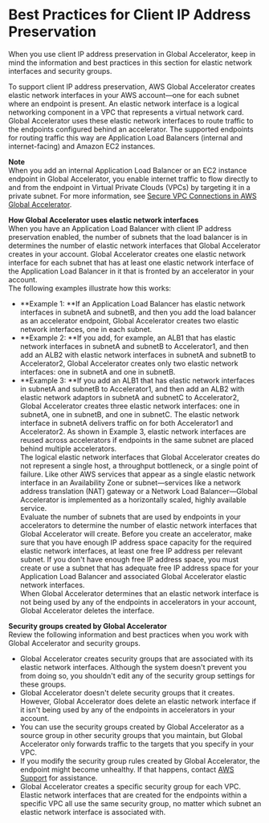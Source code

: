 # Best Practices for Client IP Address Preservation<a name="best-practices-aga"></a>

When you use client IP address preservation in Global Accelerator, keep in mind the information and best practices in this section for elastic network interfaces and security groups\.

To support client IP address preservation, AWS Global Accelerator creates elastic network interfaces in your AWS account—one for each subnet where an endpoint is present\. An elastic network interface is a logical networking component in a VPC that represents a virtual network card\. Global Accelerator uses these elastic network interfaces to route traffic to the endpoints configured behind an accelerator\. The supported endpoints for routing traffic this way are Application Load Balancers \(internal and internet\-facing\) and Amazon EC2 instances\. 

**Note**  
When you add an internal Application Load Balancer or an EC2 instance endpoint in Global Accelerator, you enable internet traffic to flow directly to and from the endpoint in Virtual Private Clouds \(VPCs\) by targeting it in a private subnet\. For more information, see [Secure VPC Connections in AWS Global Accelerator](secure-vpc-connections.md)\.

**How Global Accelerator uses elastic network interfaces**  
When you have an Application Load Balancer with client IP address preservation enabled, the number of subnets that the load balancer is in determines the number of elastic network interfaces that Global Accelerator creates in your account\. Global Accelerator creates one elastic network interface for each subnet that has at least one elastic network interface of the Application Load Balancer in it that is fronted by an accelerator in your account\.  
The following examples illustrate how this works:  
+ **Example 1: **If an Application Load Balancer has elastic network interfaces in subnetA and subnetB, and then you add the load balancer as an accelerator endpoint, Global Accelerator creates two elastic network interfaces, one in each subnet\.
+ **Example 2: **If you add, for example, an ALB1 that has elastic network interfaces in subnetA and subnetB to Accelerator1, and then add an ALB2 with elastic network interfaces in subnetA and subnetB to Accelerator2, Global Accelerator creates only two elastic network interfaces: one in subnetA and one in subnetB\.
+ **Example 3: **If you add an ALB1 that has elastic network interfaces in subnetA and subnetB to Accelerator1, and then add an ALB2 with elastic network adaptors in subnetA and subnetC to Accelerator2, Global Accelerator creates three elastic network interfaces: one in subnetA, one in subnetB, and one in subnetC\. The elastic network interface in subnetA delivers traffic on for both Accelerator1 and Accelerator2\.
As shown in Example 3, elastic network interfaces are reused across accelerators if endpoints in the same subnet are placed behind multiple accelerators\.   
The logical elastic network interfaces that Global Accelerator creates do not represent a single host, a throughput bottleneck, or a single point of failure\. Like other AWS services that appear as a single elastic network interface in an Availability Zone or subnet—services like a network address translation \(NAT\) gateway or a Network Load Balancer—Global Accelerator is implemented as a horizontally scaled, highly available service\.   
Evaluate the number of subnets that are used by endpoints in your accelerators to determine the number of elastic network interfaces that Global Accelerator will create\. Before you create an accelerator, make sure that you have enough IP address space capacity for the required elastic network interfaces, at least one free IP address per relevant subnet\. If you don't have enough free IP address space, you must create or use a subnet that has adequate free IP address space for your Application Load Balancer and associated Global Accelerator elastic network interfaces\.   
When Global Accelerator determines that an elastic network interface is not being used by any of the endpoints in accelerators in your account, Global Accelerator deletes the interface\. 

**Security groups created by Global Accelerator**  
Review the following information and best practices when you work with Global Accelerator and security groups\.  
+ Global Accelerator creates security groups that are associated with its elastic network interfaces\. Although the system doesn't prevent you from doing so, you shouldn't edit any of the security group settings for these groups\.
+ Global Accelerator doesn't delete security groups that it creates\. However, Global Accelerator does delete an elastic network interface if it isn't being used by any of the endpoints in accelerators in your account\.
+ You can use the security groups created by Global Accelerator as a source group in other security groups that you maintain, but Global Accelerator only forwards traffic to the targets that you specify in your VPC\.
+ If you modify the security group rules created by Global Accelerator, the endpoint might become unhealthy\. If that happens, contact [AWS Support](https://console.aws.amazon.com/support/home) for assistance\. 
+ Global Accelerator creates a specific security group for each VPC\. Elastic network interfaces that are created for the endpoints within a specific VPC all use the same security group, no matter which subnet an elastic network interface is associated with\.